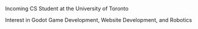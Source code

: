Incoming CS Student at the University of Toronto

Interest in Godot Game Development, Website Development, and Robotics
